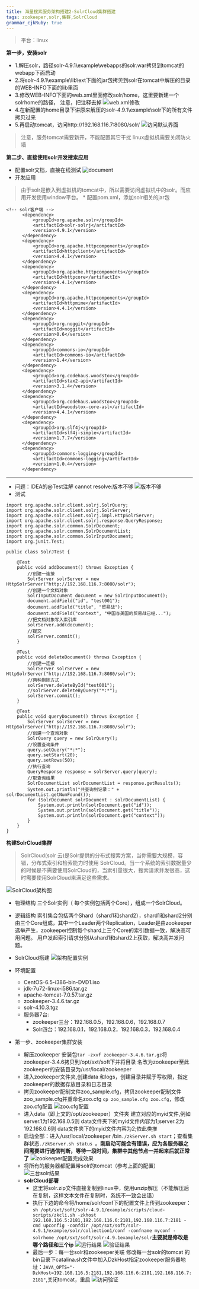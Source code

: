 ```yaml
---
title: 海量搜索服务架构搭建2-SolrCloud集群搭建
tags: zookeeper,solr,集群,SolrCloud
grammar_cjkRuby: true
---
```

>平台：linux

**第一步，安装solr**

* 1.解压solr，路径solr-4.9.1\example\webapps的solr.war拷贝到tomcat的webapp下面启动
* 2.将solr-4.9.1\example\lib\ext下面的jar包拷贝到solr在tomcat中解压的目录的WEB-INFO下面的lib里面
* 3.修改WEB-INFO下面的web.xml里面修改solr/home，这里要新建一个solrhome的路径，
注意，把注释去掉
![web.xml修改][1]
* 4.在新配置的home目录下讲原来解压的solr-4.9.1\example\solr下的所有文件拷贝过来
* 5.再启动tomcat，访问http://192.168.116.7:8080/solr/
![访问默认界面][2]
>注意，服务tomcat需要新开，不能配置其它干扰
>linux虚拟机需要关闭防火墙

**第二步、直接使用solr开发搜索应用**

* 配置solr文档，直接在线测试
![document][3]
* 开发应用
>由于solr是嵌入到虚拟机的tomcat中，所以需要访问虚拟机中的solr。而应用开发使用window平台。
	* 配置pom.xml，添加solr相关的jar包
	

``` stylus
<!-- solr客户端 -->
      <dependency>
          <groupId>org.apache.solr</groupId>
          <artifactId>solr-solrj</artifactId>
          <version>4.9.1</version>
      </dependency>
      <dependency>
          <groupId>org.apache.httpcomponents</groupId>
          <artifactId>httpclient</artifactId>
          <version>4.4.1</version>
      </dependency>
      <dependency>
          <groupId>org.apache.httpcomponents</groupId>
          <artifactId>httpcore</artifactId>
          <version>4.4.1</version>
      </dependency>
      <dependency>
          <groupId>org.apache.httpcomponents</groupId>
          <artifactId>httpmime</artifactId>
          <version>4.4.1</version>
      </dependency>
      <dependency>
          <groupId>org.noggit</groupId>
          <artifactId>noggit</artifactId>
          <version>0.6</version>
      </dependency>
      <dependency>
          <groupId>commons-io</groupId>
          <artifactId>commons-io</artifactId>
          <version>1.4</version>
      </dependency>
      <dependency>
          <groupId>org.codehaus.woodstox</groupId>
          <artifactId>stax2-api</artifactId>
          <version>3.1.4</version>
      </dependency>
      <dependency>
          <groupId>org.codehaus.woodstox</groupId>
          <artifactId>woodstox-core-asl</artifactId>
          <version>4.4.1</version>
      </dependency>
      <dependency>
          <groupId>org.slf4j</groupId>
          <artifactId>slf4j-simple</artifactId>
          <version>1.7.7</version>
      </dependency>
      <dependency>
          <groupId>commons-logging</groupId>
          <artifactId>commons-logging</artifactId>
          <version>1.0.4</version>
      </dependency>
```


----------
* 问题：IDEA的@Test注解 cannot resolve:版本不够
![版本不够][4]
* 测试
``` stylus
import org.apache.solr.client.solrj.SolrQuery;
import org.apache.solr.client.solrj.SolrServer;
import org.apache.solr.client.solrj.impl.HttpSolrServer;
import org.apache.solr.client.solrj.response.QueryResponse;
import org.apache.solr.common.SolrDocument;
import org.apache.solr.common.SolrDocumentList;
import org.apache.solr.common.SolrInputDocument;
import org.junit.Test;

public class SolrJTest {

    @Test
    public void addDocument() throws Exception {
        //创建一连接
        SolrServer solrServer = new HttpSolrServer("http://192.168.116.7:8080/solr");
        //创建一个文档对象
        SolrInputDocument document = new SolrInputDocument();
        document.addField("id", "test001");
        document.addField("title", "贸易战");
        document.addField("context", "中国与美国的贸易战已经...");
        //把文档对象写入索引库
        solrServer.add(document);
        //提交
        solrServer.commit();
    }

    @Test
    public void deleteDocument() throws Exception {
        //创建一连接
        SolrServer solrServer = new HttpSolrServer("http://192.168.116.7:8080/solr");
        //两种删除方式
        solrServer.deleteById("test001");
        //solrServer.deleteByQuery("*:*");
        solrServer.commit();
    }

    @Test
    public void queryDocument() throws Exception {
        SolrServer solrServer = new HttpSolrServer("http://192.168.116.7:8080/solr");
        //创建一个查询对象
        SolrQuery query = new SolrQuery();
        //设置查询条件
        query.setQuery("*:*");
        query.setStart(20);
        query.setRows(50);
        //执行查询
        QueryResponse response = solrServer.query(query);
        //取查询结果
        SolrDocumentList solrDocumentList = response.getResults();
        System.out.println("共查询到记录：" + solrDocumentList.getNumFound());
        for (SolrDocument solrDocument : solrDocumentList) {
            System.out.println(solrDocument.get("id"));
            System.out.println(solrDocument.get("title"));
            System.out.println(solrDocument.get("context"));
        }
    }
}
```


**构建SolrCloud集群**
>SolrCloud(solr 云)是Solr提供的分布式搜索方案，当你需要大规模，容错，分布式索引和检索能力时使用 SolrCloud。当一个系统的索引数据量少的时候是不需要使用SolrCloud的，当索引量很大，搜索请求并发很高，这时需要使用SolrCloud来满足这些需求。

![SolrCloud架构图][5]

* 物理结构
三个Solr实例（ 每个实例包括两个Core），组成一个SolrCloud。
* 逻辑结构
索引集合包括两个Shard（shard1和shard2），shard1和shard2分别由三个Core组成，其中一个Leader两个Replication，Leader是由zookeeper选举产生，zookeeper控制每个shard上三个Core的索引数据一致，解决高可用问题。
用户发起索引请求分别从shard1和shard2上获取，解决高并发问题。
* SolrCloud搭建
![架构配置实例][6]
* 环境配置
	* CentOS-6.5-i386-bin-DVD1.iso
	* jdk-7u72-linux-i586.tar.gz
	* apache-tomcat-7.0.57.tar.gz
	* zookeeper-3.4.6.tar.gz
	* solr-4.10.3.tgz
	* 服务器7台: 
		* zookeeper三台：192.168.0.5，192.168.0.6，192.168.0.7
		* Solr四台：192.168.0.1，192.168.0.2，192.168.0.3，192.168.0.4

* 第一步、zookeeper集群安装
	* 解压zookeeper 安装包`tar -zxvf zookeeper-3.4.6.tar.gz`将zookeeper-3.4.6拷贝到/opt/sxt/soft下并将目录 名改为zookeeper至此zookeeper的安装目录为/usr/local/zookeeper
	* 进入zookeeper文件夹,创建data 和logs，创建目录并赋于写权限，指定zookeeper的数据存放目录和日志目录
	* 拷贝zookeeper配制文件zoo_sample.cfg，拷贝zookeeper配制文件zoo_sample.cfg并重命名zoo.cfg `cp zoo_sample.cfg zoo.cfg`，修改zoo.cfg配置
![zoo.cfg配置][7]
	* 进入data（即上文的/opt/zookeeper）文件夹 建立对应的myid文件,例如server.1为192.168.0.5则 data文件夹下的myid文件内容为1;server.2为192.168.0.6则 data文件夹下的myid文件内容为2;依此类推
	* 启动全部：进入/usr/local/zookeeper /bin`./zkServer.sh start`；查看集群状态`./zkServer.sh status `。**刚启动可能会有错误，应为各服务器之间需要进行通信判断，等待一段时间，集群中其他节点一并起来后就正常了**
	![zookeeper配置完成效果][8]
	* 将所有的服务器都配置带solr的tomcat（参考上面的配置）
	![三台solr结果][9]
	* **solrCloud部署**
		* 这里将solr.zip文件直接复制到linux中，使用unzip解压（不能解压后在复制，这样文本文件在复制时，系统不一致会出错）
		* 执行下边的命令将/home/solr/conf下的配置文件上传到zookeeper：`sh /opt/sxt/soft/solr-4.9.1/example/scripts/cloud-scripts/zkcli.sh -zkhost 192.168.116.5:2181,192.168.116.6:2181,192.168.116.7:2181 -cmd upconfig -confdir /opt/sxt/soft/solr-4.9.1/example/solr/collection1/conf -confname myconf -solrhome /opt/sxt/soft/solr-4.9.1example/solr`**主要就是修改是哪个路径和三个ip**
		![运行结果][10]
		![验证结果][11]
		* 最后一步：每一台solr和zookeeper关联
		修改每一台solr的tomcat 的 bin目录下catalina.sh文件中加入DzkHost指定zookeeper服务器地址：`JAVA_OPTS="-DzkHost=192.168.116.5:2181,192.168.116.6:2181,192.168.116.7:2181"`,关闭tomcat，重启
		![访问验证][12]


  [1]: http://osiy4s0ad.bkt.clouddn.com/soundblog/1522498773156.jpg
  [2]: http://osiy4s0ad.bkt.clouddn.com/soundblog/1522498807139.jpg
  [3]: http://osiy4s0ad.bkt.clouddn.com/soundblog/1522554426100.jpg
  [4]: http://osiy4s0ad.bkt.clouddn.com/soundblog/1522552060013.jpg
  [5]: http://osiy4s0ad.bkt.clouddn.com/soundblog/1522556782088.jpg
  [6]: http://osiy4s0ad.bkt.clouddn.com/soundblog/1522556956510.jpg
  [7]: http://osiy4s0ad.bkt.clouddn.com/soundblog/1522577656082.jpg
  [8]: http://osiy4s0ad.bkt.clouddn.com/soundblog/1522579749389.jpg
  [9]: http://osiy4s0ad.bkt.clouddn.com/soundblog/1522581110225.jpg
  [10]: http://osiy4s0ad.bkt.clouddn.com/soundblog/1522584034164.jpg
  [11]: http://osiy4s0ad.bkt.clouddn.com/soundblog/1522584365685.jpg
  [12]: http://osiy4s0ad.bkt.clouddn.com/soundblog/1522585918078.jpg
